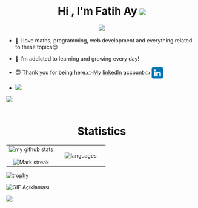 <h1 align="center"><b>Hi , I'm Fatih Ay </b><img src="https://media.giphy.com/media/hvRJCLFzcasrR4ia7z/giphy.gif" width="35"></h1>

<p align="center">
  <a href="https://github.com/DenverCoder1/readme-typing-svg"><img src="https://readme-typing-svg.herokuapp.com?font=Time+New+Roman&color=cyan&size=25&center=true&vCenter=true&width=600&height=100&lines=I'm+glad+you+came..&hearts;++;Self-taught+Full-Stack+Developer;Computer+Science+Student;Active+Learner/Researcher;Love+to+learn+new+stuffs.."></a>
</p>

- 🔭 I love maths, programming, web development and everything related to these topics😊
- 🌱 I’m addicted to learning and growing every day!
- 😇 Thank you for being here.👉[My linkedIn account](https://www.linkedin.com/in/fatih-ay1661/)👈 <a href="https://www.linkedin.com/in/fatih-ay1661/" target="_blank"><img align="center" src="https://github.com/iamfatihay/iamfatihay/blob/master/linkedin%20(1).png" alt="iamfatihay" height="30" width="30"/></a>

- ![](https://komarev.com/ghpvc/?username=iamfatihay)

<img src="https://user-images.githubusercontent.com/73097560/115834477-dbab4500-a447-11eb-908a-139a6edaec5c.gif"><br><br>

 <h1 align="center"><b>Statistics</b></h1>


<table align="center">
<tr border="none">
<td width="50%" align="center">
  
  <img src="https://github-readme-stats-sigma-five.vercel.app/api?username=iamfatihay&theme=chartreuse-dark" alt="my github stats" width="100%"/>
  <br></br>
  <img  title="🔥 Get streak stats for your profile at git.io/streak-stats" alt="Mark streak" src="https://github-readme-streak-stats.herokuapp.com/?user=iamfatihay&theme=chartreuse-dark&hide_border=false" /> 
</td>

<td width="50%" align="center">

  <img src="https://github-readme-stats-sigma-five.vercel.app/api/top-langs/?username=iamfatihay&theme=chartreuse-dark&layout=compact" alt="languages" width="100%" height="100%">
  
  </td>
</tr>
</table>

<!-- ![](https://komarev.com/ghpvc/?username=iamfatihay) -->

<!-- <img src="https://github-readme-stats-sigma-five.vercel.app/api?username=iamfatihay&theme=chartreuse-dark" alt="my github stats" width="45%"/><img src="https://github-readme-streak-stats.herokuapp.com/?user=iamfatihay&theme=chartreuse-dark" alt="my commit status" width="45%" /> -->

<!-- <img src="https://github-readme-stats-sigma-five.vercel.app/api/top-langs/?username=iamfatihay&theme=chartreuse-dark&layout=compact" alt="languages" width="45%"> -->

[![trophy](https://github-profile-trophy.vercel.app/?username=ryo-ma&theme=onedark)](https://github.com/ryo-ma/github-profile-trophy)

![GIF Açıklaması](https://media0.giphy.com/media/LaVp0AyqR5bGsC5Cbm/giphy.gif)

<img src="https://user-images.githubusercontent.com/73097560/115834477-dbab4500-a447-11eb-908a-139a6edaec5c.gif"><br><br>

<!-- 🔗<h1 align="center"><b>Connect with me</b></h1>

<p align="left">
  
<a href="https://twitter.com/Fatih__AY" target="_blank"><img align="center" src="https://github.com/iamfatihay/iamfatihay/blob/master/twitter.png" alt="iamfatihay" height="30" width="30"/></a>      <a href="https://www.linkedin.com/in/fatih-ay1661/" target="_blank"><img align="center" src="https://github.com/iamfatihay/iamfatihay/blob/master/linkedin%20(1).png" alt="iamfatihay" height="30" width="30"/></a> -->
